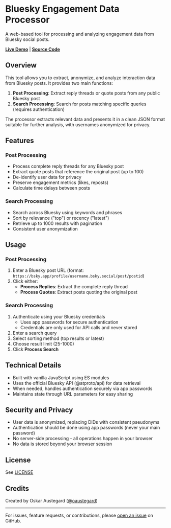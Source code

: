 # Bluesky Engagement Data Processor

A web-based tool for processing and analyzing engagement data from Bluesky social posts.

**[Live Demo](https://austegard.com/bsky/processor.html)** | **[Source Code](https://github.com/oaustegard/oaustegard.github.io/blob/main/bsky/processor.html)**

## Overview

This tool allows you to extract, anonymize, and analyze interaction data from Bluesky posts. It provides two main functions:

1. **Post Processing**: Extract reply threads or quote posts from any public Bluesky post
2. **Search Processing**: Search for posts matching specific queries (requires authentication)

The processor extracts relevant data and presents it in a clean JSON format suitable for further analysis, with usernames anonymized for privacy.

## Features

### Post Processing

- Process complete reply threads for any Bluesky post
- Extract quote posts that reference the original post (up to 100)
- De-identify user data for privacy
- Preserve engagement metrics (likes, reposts)
- Calculate time delays between posts

### Search Processing

- Search across Bluesky using keywords and phrases
- Sort by relevance ("top") or recency ("latest")
- Retrieve up to 1000 results with pagination
- Consistent user anonymization

## Usage

### Post Processing

1. Enter a Bluesky post URL (format: `https://bsky.app/profile/username.bsky.social/post/postid`)
2. Click either:
   - **Process Replies**: Extract the complete reply thread
   - **Process Quotes**: Extract posts quoting the original post

### Search Processing

1. Authenticate using your Bluesky credentials
   - Uses app passwords for secure authentication
   - Credentials are only used for API calls and never stored
2. Enter a search query
3. Select sorting method (top results or latest)
4. Choose result limit (25-1000)
5. Click **Process Search**

## Technical Details

- Built with vanilla JavaScript using ES modules
- Uses the official Bluesky API (@atproto/api) for data retrieval
- When needed, handles authentication securely via app passwords
- Maintains state through URL parameters for easy sharing

## Security and Privacy

- User data is anonymized, replacing DIDs with consistent pseudonyms
- Authentication should be done using app passwords (never your main password)
- No server-side processing - all operations happen in your browser
- No data is stored beyond your browser session

## License

See [LICENSE](../LICENSE)

## Credits

Created by Oskar Austegard ([@oaustegard](https://github.com/oaustegard))

---

For issues, feature requests, or contributions, please [open an issue](https://github.com/oaustegard/oaustegard.github.io/issues) on GitHub.
